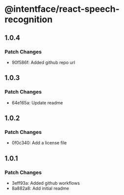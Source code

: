# @intentface/react-speech-recognition

## 1.0.4

### Patch Changes

- 90f586f: Added github repo url

## 1.0.3

### Patch Changes

- 64e165a: Update readme

## 1.0.2

### Patch Changes

- 0f0c340: Add a license file

## 1.0.1

### Patch Changes

- 3eff93a: Added github workflows
- 8a882a8: Add initial readme
